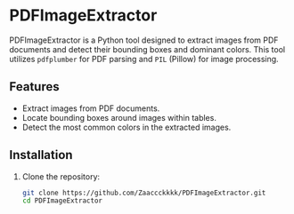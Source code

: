 # PDFImageExtractor

PDFImageExtractor is a Python tool designed to extract images from PDF documents and detect their bounding boxes and dominant colors. This tool utilizes `pdfplumber` for PDF parsing and `PIL` (Pillow) for image processing.

## Features

- Extract images from PDF documents.
- Locate bounding boxes around images within tables.
- Detect the most common colors in the extracted images.

## Installation

1. Clone the repository:

   ```bash
   git clone https://github.com/Zaaccckkkk/PDFImageExtractor.git
   cd PDFImageExtractor
